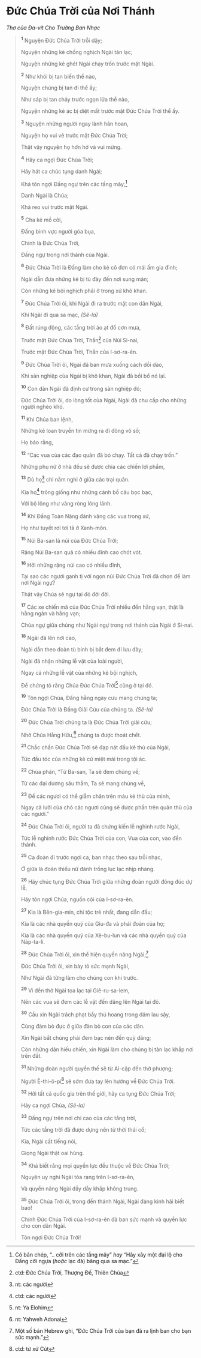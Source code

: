 # Ðức Chúa Trời của Nơi Thánh

_Thơ của Ða-vít Cho Trưởng Ban Nhạc_

> <sup><b>1</b></sup> Nguyện Ðức Chúa Trời trỗi dậy;
>
> Nguyện những kẻ chống nghịch Ngài tản lạc;
>
> Nguyện những kẻ ghét Ngài chạy trốn trước mặt Ngài.
>
> <sup><b>2</b></sup> Như khói bị tan biến thể nào,
>
> Nguyện chúng bị tan đi thể ấy;
>
> Như sáp bị tan chảy trước ngọn lửa thể nào,
>
> Nguyện những kẻ ác bị diệt mất trước mặt Ðức Chúa Trời thể ấy.
>
> <sup><b>3</b></sup> Nguyện những người ngay lành hân hoan,
>
> Nguyện họ vui vẻ trước mặt Ðức Chúa Trời;
>
> Thật vậy nguyện họ hớn hở và vui mừng.
>
> <sup><b>4</b></sup> Hãy ca ngợi Ðức Chúa Trời;
>
> Hãy hát ca chúc tụng danh Ngài;
>
> Khá tôn ngợi Ðấng ngự trên các tầng mây;[^1-99755d60-f6f2-4bc0-985e-cab13ddc904a]
>
> Danh Ngài là Chúa;
>
> Khá reo vui trước mặt Ngài.
>
> <sup><b>5</b></sup> Cha kẻ mồ côi,
>
> Ðấng binh vực người góa bụa,
>
> Chính là Ðức Chúa Trời,
>
> Ðấng ngự trong nơi thánh của Ngài.
>
> <sup><b>6</b></sup> Ðức Chúa Trời là Ðấng làm cho kẻ cô đơn có mái ấm gia đình;
>
> Ngài dẫn đưa những kẻ bị tù đày đến nơi sung mãn;
>
> Còn những kẻ bội nghịch phải ở trong xứ khô khan.
>
> <sup><b>7</b></sup> Ðức Chúa Trời ôi, khi Ngài đi ra trước mặt con dân Ngài,
>
> Khi Ngài đi qua sa mạc, _(Sê-la)_
>
> <sup><b>8</b></sup> Ðất rúng động, các tầng trời ào ạt đổ cơn mưa,
>
> Trước mặt Ðức Chúa Trời, Thần[^2-99755d60-f6f2-4bc0-985e-cab13ddc904a] của Núi Si-nai,
>
> Trước mặt Ðức Chúa Trời, Thần của I-sơ-ra-ên.
>
> <sup><b>9</b></sup> Ðức Chúa Trời ôi, Ngài đã ban mưa xuống cách dồi dào,
>
> Khi sản nghiệp của Ngài bị khô khan, Ngài đã bồi bổ nó lại.
>
> <sup><b>10</b></sup> Con dân Ngài đã định cư trong sản nghiệp đó;
>
> Ðức Chúa Trời ôi, do lòng tốt của Ngài, Ngài đã chu cấp cho những người nghèo khó.
>
> <sup><b>11</b></sup> Khi Chúa ban lệnh,
>
> Những kẻ loan truyền tin mừng ra đi đông vô số;
>
> Họ báo rằng,
>
> <sup><b>12</b></sup> “Các vua của các đạo quân đã bỏ chạy. Tất cả đã chạy trốn.”
>
> Những phụ nữ ở nhà đều sẽ được chia các chiến lợi phẩm,
>
> <sup><b>13</b></sup> Dù họ[^3-99755d60-f6f2-4bc0-985e-cab13ddc904a] chỉ nằm nghỉ ở giữa các trại quân.
>
> Kìa họ[^4-99755d60-f6f2-4bc0-985e-cab13ddc904a] trông giống như những cánh bồ câu bọc bạc,
>
> Với bộ lông như vàng ròng lóng lánh.
>
> <sup><b>14</b></sup> Khi Ðấng Toàn Năng đánh văng các vua trong xứ,
>
> Họ như tuyết rơi tơi tả ở Xanh-môn.
>
> <sup><b>15</b></sup> Núi Ba-san là núi của Ðức Chúa Trời;
>
> Rặng Núi Ba-san quả có nhiều đỉnh cao chót vót.
>
> <sup><b>16</b></sup> Hỡi những rặng núi cao có nhiều đỉnh,
>
> Tại sao các ngươi ganh tị với ngọn núi Ðức Chúa Trời đã chọn để làm nơi Ngài ngự?
>
> Thật vậy Chúa sẽ ngự tại đó đời đời.
>
> <sup><b>17</b></sup> Các xe chiến mã của Ðức Chúa Trời nhiều đến hằng vạn, thật là hằng ngàn và hằng vạn;
>
> Chúa ngự giữa chúng như Ngài ngự trong nơi thánh của Ngài ở Si-nai.
>
> <sup><b>18</b></sup> Ngài đã lên nơi cao,
>
> Ngài dẫn theo đoàn tù binh bị bắt đem đi lưu đày;
>
> Ngài đã nhận những lễ vật của loài người,
>
> Ngay cả những lễ vật của những kẻ bội nghịch,
>
> Ðể chứng tỏ rằng Chúa Ðức Chúa Trời[^5-99755d60-f6f2-4bc0-985e-cab13ddc904a] cũng ở tại đó.
>
> <sup><b>19</b></sup> Tôn ngợi Chúa, Ðấng hằng ngày cưu mang chúng ta;
>
> Ðức Chúa Trời là Ðấng Giải Cứu của chúng ta. _(Sê-la)_
>
> <sup><b>20</b></sup> Ðức Chúa Trời chúng ta là Ðức Chúa Trời giải cứu;
>
> Nhờ Chúa Hằng Hữu,[^6-99755d60-f6f2-4bc0-985e-cab13ddc904a] chúng ta được thoát chết.
>
> <sup><b>21</b></sup> Chắc chắn Ðức Chúa Trời sẽ đạp nát đầu kẻ thù của Ngài,
>
> Tức đầu tóc của những kẻ cứ miệt mài trong tội ác.
>
> <sup><b>22</b></sup> Chúa phán, “Từ Ba-san, Ta sẽ đem chúng về;
>
> Từ các đại dương sâu thẳm, Ta sẽ mang chúng về,
>
> <sup><b>23</b></sup> Ðể các ngươi có thể giẫm chân trên máu kẻ thù của mình,
>
> Ngay cả lưỡi của chó các ngươi cũng sẽ được phần trên quân thù của các ngươi.”
>
> <sup><b>24</b></sup> Ðức Chúa Trời ôi, người ta đã chứng kiến lễ nghinh rước Ngài,
>
> Tức lễ nghinh rước Ðức Chúa Trời của con, Vua của con, vào đền thánh.
>
> <sup><b>25</b></sup> Ca đoàn đi trước ngợi ca, ban nhạc theo sau trỗi nhạc,
>
> Ở giữa là đoàn thiếu nữ đánh trống lục lạc nhịp nhàng.
>
> <sup><b>26</b></sup> Hãy chúc tụng Ðức Chúa Trời giữa những đoàn người đông đúc dự lễ,
>
> Hãy tôn ngợi Chúa, nguồn cội của I-sơ-ra-ên.
>
> <sup><b>27</b></sup> Kìa là Bên-gia-min, chi tộc trẻ nhất, đang dẫn đầu;
>
> Kìa là các nhà quyền quý của Giu-đa và phái đoàn của họ;
>
> Kìa là các nhà quyền quý của Xê-bu-lun và các nhà quyền quý của Náp-ta-li.
>
> <sup><b>28</b></sup> Ðức Chúa Trời ôi, xin thể hiện quyền năng Ngài;[^7-99755d60-f6f2-4bc0-985e-cab13ddc904a]
>
> Ðức Chúa Trời ôi, xin bày tỏ sức mạnh Ngài,
>
> Như Ngài đã từng làm cho chúng con khi trước.
>
> <sup><b>29</b></sup> Vì đền thờ Ngài tọa lạc tại Giê-ru-sa-lem,
>
> Nên các vua sẽ đem các lễ vật đến dâng lên Ngài tại đó.
>
> <sup><b>30</b></sup> Cầu xin Ngài trách phạt bầy thú hoang trong đám lau sậy,
>
> Cùng đám bò đực ở giữa đàn bò con của các dân.
>
> Xin Ngài bắt chúng phải đem bạc nén đến quỳ dâng;
>
> Còn những dân hiếu chiến, xin Ngài làm cho chúng bị tản lạc khắp nơi trên đất.
>
> <sup><b>31</b></sup> Những đoàn người quyền thế sẽ từ Ai-cập đến thờ phượng;
>
> Người Ê-thi-ô-pi[^8-99755d60-f6f2-4bc0-985e-cab13ddc904a] sẽ sớm đưa tay lên hướng về Ðức Chúa Trời.
>
> <sup><b>32</b></sup> Hỡi tất cả quốc gia trên thế giới, hãy ca tụng Ðức Chúa Trời;
>
> Hãy ca ngợi Chúa, _(Sê-la)_
>
> <sup><b>33</b></sup> Ðấng ngự trên nơi chí cao của các tầng trời,
>
> Tức các tầng trời đã được dựng nên từ thời thái cổ;
>
> Kìa, Ngài cất tiếng nói,
>
> Giọng Ngài thật oai hùng.
>
> <sup><b>34</b></sup> Khá biết rằng mọi quyền lực đều thuộc về Ðức Chúa Trời;
>
> Nguyện uy nghi Ngài tỏa rạng trên I-sơ-ra-ên,
>
> Và quyền năng Ngài đầy dẫy khắp không trung.
>
> <sup><b>35</b></sup> Ðức Chúa Trời ôi, trong đền thánh Ngài, Ngài đáng kinh hãi biết bao!
>
> Chính Ðức Chúa Trời của I-sơ-ra-ên đã ban sức mạnh và quyền lực cho con dân Ngài.
>
> Tôn ngợi Ðức Chúa Trời!

[^1-99755d60-f6f2-4bc0-985e-cab13ddc904a]: Có bản chép, “.. cỡi trên các tầng mây” _hay_ “Hãy xây một đại lộ cho Ðấng cỡi ngựa (_hoặc_ lạc đà) băng qua sa mạc.”

[^2-99755d60-f6f2-4bc0-985e-cab13ddc904a]: ctd: Ðức Chúa Trời, Thượng Ðế, Thiên Chúa

[^3-99755d60-f6f2-4bc0-985e-cab13ddc904a]: nt: các người

[^4-99755d60-f6f2-4bc0-985e-cab13ddc904a]: ctd: các người

[^5-99755d60-f6f2-4bc0-985e-cab13ddc904a]: nt: Ya Elohim

[^6-99755d60-f6f2-4bc0-985e-cab13ddc904a]: nt: Yahweh Adonai

[^7-99755d60-f6f2-4bc0-985e-cab13ddc904a]: Một số bản Hebrew ghi, “Ðức Chúa Trời của bạn đã ra lịnh ban cho bạn sức mạnh.”

[^8-99755d60-f6f2-4bc0-985e-cab13ddc904a]: ctd: từ xứ Cút
